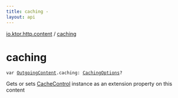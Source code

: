 ```yaml
---
title: caching - 
layout: api
---
```


<div class='api-docs-breadcrumbs'><a href="index.html">io.ktor.http.content</a> / <a href="./caching.html">caching</a></div>

# caching

<div class="signature"><code><span class="keyword">var </span><a href="-outgoing-content/index.html"><span class="identifier">OutgoingContent</span></a><span class="symbol">.</span><span class="identifier">caching</span><span class="symbol">: </span><a href="-caching-options/index.html"><span class="identifier">CachingOptions</span></a><span class="symbol">?</span></code></div>

Gets or sets <a href="../io.ktor.http/-cache-control/index.html">CacheControl</a> instance as an extension property on this content

